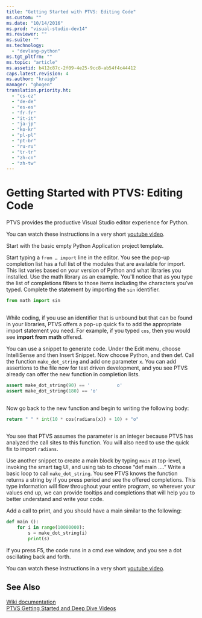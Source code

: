 ```yaml
---
title: "Getting Started with PTVS: Editing Code"
ms.custom: ""
ms.date: "10/14/2016"
ms.prod: "visual-studio-dev14"
ms.reviewer: ""
ms.suite: ""
ms.technology: 
  - "devlang-python"
ms.tgt_pltfrm: ""
ms.topic: "article"
ms.assetid: b412c87c-2f09-4e25-9cc8-ab54f4c44412
caps.latest.revision: 4
ms.author: "kraigb"
manager: "ghogen"
translation.priority.ht: 
  - "cs-cz"
  - "de-de"
  - "es-es"
  - "fr-fr"
  - "it-it"
  - "ja-jp"
  - "ko-kr"
  - "pl-pl"
  - "pt-br"
  - "ru-ru"
  - "tr-tr"
  - "zh-cn"
  - "zh-tw"
---
```

# Getting Started with PTVS: Editing Code
PTVS provides the productive Visual Studio editor experience for Python.  
  
 You can watch these instructions in a very short [youtube video](https://www.youtube.com/watch?v=uZGZNEyyeKs&index=3&list=PLReL099Y5nRdLgGAdrb_YeTdEnd23s6Ff).  
  
 Start with the basic empty Python Application project template.  
  
 Start typing a `from … import` line in the editor.  You see the pop-up completion list has a full list of the modules that are available for import.  This list varies based on your version of Python and what libraries you installed.  Use the math library as an example.  You'll notice that as you type the list of completions filters to those items including the characters you’ve typed.  Complete the statement by importing the `sin` identifier.  
  
```python  
from math import sin  
  
```  
  
 While coding, if you use an identifier that is unbound but that can be found in your libraries, PTVS offers a pop-up quick fix to add the appropriate import statement you need.  For example, if you typed `cos`, then you would see **import from math** offered.  
  
 You can use a snippet to generate code.  Under the Edit menu, choose IntelliSense and then Insert Snippet.  Now choose Python, and then def.  Call the function `make_dot_string` and add one parameter `x`.  You can add assertions to the file now for test driven development, and you see PTVS already can offer the new function in completion lists.  
  
```python  
assert make_dot_string(90) == '          o'  
assert make_dot_string(180) == 'o'  
  
```  
  
 Now go back to the new function and begin to writing the following body:  
  
```python  
return " " * int(10 * cos(radians(x)) + 10) + "o"  
  
```  
  
 You see that PTVS assumes the parameter is an integer because PTVS has analyzed the call sites to this function.   You will also need to use the quick fix to import `radians`.  
  
 Use another snippet to create a main block by typing `main` at top-level, invoking the smart tag UI, and using tab to choose “def main ….”  Write a basic loop to call `make_dot_string`.  You see PTVS knows the function returns a string by if you press period and see the offered completions.  This type information will flow throughout your entire program, so wherever your values end up, we can provide tooltips and completions that will help you to better understand and write your code.  
  
 Add a call to print, and you should have a main similar to the following:  
  
```python  
def main ():  
    for i in range(10000000):  
        s = make_dot_string(i)  
        print(s)  
```  
  
 If you press F5, the code runs in a cmd.exe window, and you see a dot oscillating back and forth.  
  
 You can watch these instructions in a very short [youtube video](https://www.youtube.com/watch?v=uZGZNEyyeKs&index=3&list=PLReL099Y5nRdLgGAdrb_YeTdEnd23s6Ff).  
  
## See Also  
 [Wiki documentation](https://github.com/Microsoft/PTVS/wiki/Editor-Features)   
 [PTVS Getting Started and Deep Dive Videos](https://www.youtube.com/playlist?list=PLReL099Y5nRdLgGAdrb_YeTdEnd23s6Ff)
